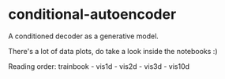 # conditional-autoencoder
A conditioned decoder as a generative model.

There's a lot of data plots, do take a look inside the notebooks :)

Reading order: trainbook - vis1d - vis2d - vis3d - vis10d
